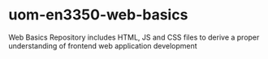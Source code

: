 # uom-en3350-web-basics
Web Basics Repository includes HTML, JS and CSS files to derive a proper understanding of frontend web application development

